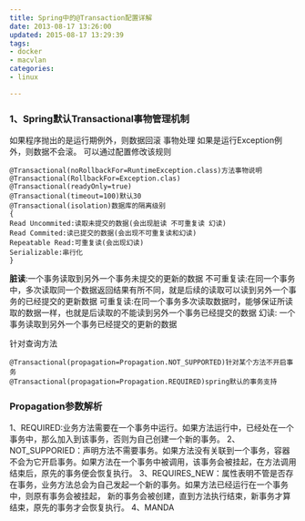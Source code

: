 ```yaml
---
title: Spring中的@Transaction配置详解
date: 2013-08-17 13:26:00
updated: 2015-08-17 13:29:39
tags: 
- docker
- macvlan
categories: 
- linux

---
```

### 1、Spring默认Transactional事物管理机制
如果程序抛出的是运行期例外，则数据回滚 事物处理
如果是运行Exception例外，则数据不会滚。
可以通过配置修改该规则

    @Transactional(noRollbackFor=RuntimeException.class)方法事物说明
    @Transactional(RollbackFor=Exception.clas)
    @Transactional(readyOnly=true)
    @Transactional(timeout=100)默认30
    @Transactional(isolation)数据库的隔离级别
    {
    Read Uncommited:读取未提交的数据(会出现脏读 不可重复读 幻读)
    Read Commited:读已提交的数据(会出现不可重复读和幻读)
    Repeatable Read:可重复读(会出现幻读)
    Serializable:串行化
    }


<!--more-->


**脏读**:一个事务读取到另外一个事务未提交的更新的数据
不可重复读:在同一个事务中，多次读取同一个数据返回结果有所不同，就是后续的读取可以读到另外一个事务的已经提交的更新数据
可重复读:在同一个事务多次读取数据时，能够保证所读取的数据一样，也就是后读取的不能读到另外一个事务已经提交的数据
幻读: 一个事务读取到另外一个事务已经提交的更新的数据

针对查询方法

    @Transactional(propagation=Propagation.NOT_SUPPORTED)针对某个方法不开启事务
    @Transactional(propagation=Propagation.REQUIRED)spring默认的事务支持

### Propagation参数解析
1、REQUIRED:业务方法需要在一个事务中运行。如果方法运行中，已经处在一个事务中，那么加入到该事务，否则为自己创建一个新的事务。
2、NOT_SUPPORIED：声明方法不需要事务。如果方法没有关联到一个事务，容器不会为它开启事务。如果方法在一个事务中被调用，该事务会被挂起，在方法调用结束后，原先的事务便会恢复执行。
3、REQUIRES_NEW：属性表明不管是否存在事务，业务方法总会为自己发起一个新的事务。如果方法已经运行在一个事务中，则原有事务会被挂起， 新的事务会被创建，直到方法执行结束，新事务才算结束，原先的事务才会恢复执行。
4、MANDA

